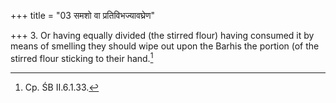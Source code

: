 +++
title = "03 समशो वा प्रतिविभज्यावघ्रेण"

+++
3. Or having equally divided (the stirred flour) having consumed it by means of smelling they should wipe out upon the Barhis the portion (of the stirred flour sticking to their hand.[^1]  


[^1]: Cp. ŚB II.6.1.33. 
